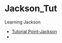 # Jackson_Tut
Learning Jackson

<ul>
  <li><a href="https://www.tutorialspoint.com/jackson/">Tutorial Point-Jackson</a></li>
  <li></li>
</ul>
